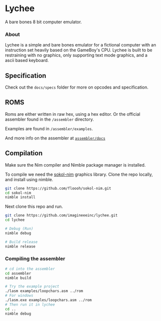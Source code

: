 # Lychee
A bare bones 8 bit computer emulator.
### About
Lychee is a simple and bare bones emulator for a fictional computer with an instruction set heavily based on the GameBoy's CPU. Lychee is built to be restraining with no graphics, only supporting text mode graphics, and a ascii based keyboard.

## Specification
Check out the `docs/specs` folder for more on opcodes and specification.

## ROMS
Roms are either written in raw hex, using a hex editor. Or the official assembler found in the `/assembler` directory.

Examples are found in `/assembler/examples`.

And more info on the assembler at [`assembler/docs`](assembler/docs/)

## Compilation
Make sure the Nim compiler and Nimble package manager is installed.

To compile we need the [sokol-nim](https://github.com/floooh/sokol-nim) graphics library. Clone the repo locally, and install using nimble.
```bash
git clone https://github.com/floooh/sokol-nim.git
cd sokol-nim
nimble install
```

Next clone this repo and run.
```bash
git clone https://github.com/imagineeeinc/lychee.git
cd lychee

# Debug (Run)
nimble debug

# Build release
nimble release
```
### Compiling the assembler
```bash
# cd into the assembler
cd assembler
nimble build

# Try the example project
./lasm examples/loopchars.asm ../rom
# For windows
./lasm.exe examples/loopchars.asm ../rom
# Then run it in lychee
cd ..
nimble debug
```